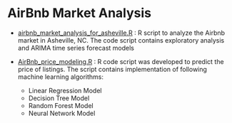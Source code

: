 # AirBnb Market Analysis

- [airbnb_market_analysis_for_asheville.R](https://github.com/KajariBhaumik/AirBnb_Market_Analysis/blob/main/airbnb_market_analysis_for_asheville.R) : R script to analyze the Airbnb market in Asheville, NC. The code script contains exploratory analysis and ARIMA time series forecast models

- [AirBnb_price_modeling.R](https://github.com/KajariBhaumik/AirBnb_Market_Analysis/blob/main/AirBnb_price_modeling.r) : R code script was developed to predict the price of listings. The script contains implementation of following machine learning algorithms:
  * Linear Regression Model
  * Decision Tree Model
  * Random Forest Model
  * Neural Network Model
